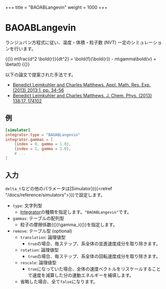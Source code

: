 +++
title = "BAOABLangevin"
weight = 1000
+++

# BAOABLangevin

ランジュバン方程式に従い、温度・体積・粒子数 (NVT) 一定のシミュレーションを行います。

{{<katex display>}}
m\frac{d^2 \bold{r}}{dt^2} = \bold{f}(\bold{r}) - m\gamma\bold{v} + \beta(t)
{{</katex>}}

以下の論文で提案された手法です。

- [Benedict Leimkuhler and Charles Matthews. Appl. Math. Res. Exp. (2013) 2013:1, pp. 34-56](https://doi.org/10.1093/amrx/abs010)
- [Benedict Leimkuhler and Charles Matthews. J. Chem. Phys. (2013) 138:17, 174102](https://doi.org/10.1063/1.4802990)

## 例

```toml
[simulator]
integrator.type = "BAOABLangevin"
integrator.gammas = [
    {index = 0, gamma = 1.0},
    {index = 1, gamma = 1.0},
    # ...
]
```

## 入力

`delta_t`などの他のパラメータは[Simulator]({{<relref "/docs/reference/simulators">}})で設定します。

- `type`: 文字列型
  - [Integrator](Integrator.md)の種類を指定します。`"BAOABLangevin"`です。
- `gammas`: テーブルの配列型
  - 粒子の摩擦係数{{<katex>}}\gamma_i{{</katex>}}を指定します。
- `remove`: テーブル型 (optional)
  - `translation`: 論理値型
    - `true`の場合、毎ステップ、系全体の並進速度成分を取り除きます。
  - `rotation`: 論理値型
    - `true`の場合、毎ステップ、系全体の回転速度成分を取り除きます。
  - `rescale`: 論理値型
    - `true`になっていた場合、全体の速度ベクトルをリスケールすることで速度を減算した分の運動エネルギーを補填します。
  - 省略した場合、全て`false`になります。
